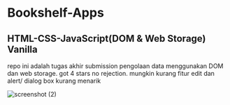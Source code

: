 # Bookshelf-Apps
## HTML-CSS-JavaScript(DOM & Web Storage) Vanilla
repo ini adalah tugas akhir submission pengolaan data  menggunakan DOM dan web storage.
got 4 stars no rejection.
mungkin kurang fitur edit dan alert/ dialog box kurang menarik

![screenshot (2)](https://user-images.githubusercontent.com/76932074/180733491-b7923ed7-d8c0-42b7-916f-335c610e9613.png)
